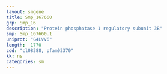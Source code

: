 ```yaml
---
layout: smgene
title: Smp_167660
grp: Smp_16
description: "Protein phosphatase 1 regulatory subunit 3B"
smp: Smp_167660.1
uniprot: "G4LVV6"
length:  1770
cdd: "cl08388, pfam03370"
kk: ns
categories: sm
---
```

